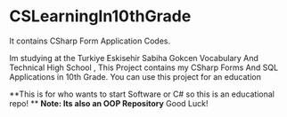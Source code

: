 # CSLearningIn10thGrade
It contains CSharp Form Application Codes.


Im studying at the Turkiye Eskisehir Sabiha Gokcen Vocabulary And Technical High School , 
This Project contains my CSharp Forms And SQL Applications in 10th Grade.
You can use this project for an education

**This is for who wants to start Software or C# so this is an educational repo! **
**Note: Its also an OOP Repository**
Good Luck!
